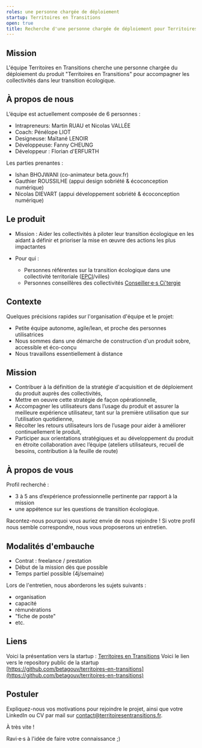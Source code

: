 ```yaml
---
roles: une personne chargée de déploiement
startup: Territoires en Transitions
open: true
title: Recherche d'une personne chargée de déploiement pour Territoires en Transitions
---
```

    
## Mission

L'équipe Territoires en Transitions cherche une personne chargée du déploiement du produit "Territoires en Transitions" pour accompagner les collectivités dans leur transition écologique.

## À propos de nous

L’équipe est actuellement composée de 6 personnes :

- Intrapreneurs: Martin RUAU et Nicolas VALLÉE 
- Coach: Pénélope LIOT
- Designeuse: Maïtané LENOIR
- Développeuse: Fanny CHEUNG 
- Développeur : Florian d'ERFURTH

Les parties prenantes :
- Ishan BHOJWANI (co-animateur beta.gouv.fr)
- Gauthier ROUSSILHE (appui design sobriété & écoconception numérique)
- Nicolas DIEVART (appui développement sobriété & écoconception numérique)

## Le produit

- Mission : Aider les collectivités à piloter leur transition écologique en les aidant à définir et prioriser la mise en œuvre des actions les plus impactantes 

- Pour qui :
  - Personnes référentes sur la transition écologique dans une collectivité territoriale ([EPCI](https://fr.wikipedia.org/wiki/%C3%89tablissement_public_de_coop%C3%A9ration_intercommunale)/villes)
  - Personnes conseillères des collectivités [Conseiller·e·s Ci'tergie](https://citergie.ademe.fr)

## Contexte

Quelques précisions rapides sur l'organisation d'équipe et le projet:

- Petite équipe autonome, agile/lean, et proche des personnes utilisatrices
- Nous sommes dans une démarche de construction d'un produit sobre, accessible et éco-conçu
- Nous travaillons essentiellement à distance

## Mission 

- Contribuer à la définition de la stratégie d'acquisition et de déploiement du produit auprès des collectivités,
- Mettre en oeuvre cette stratégie de façon opérationnelle,
- Accompagner les utilisateurs dans l’usage du produit et assurer la meilleure expérience utilisateur, tant sur la première utilisation que sur l’utilisation quotidienne,
- Récolter les retours utilisateurs lors de l’usage pour aider à améliorer continuellement le produit,
- Participer aux orientations stratégiques et au développement du produit en étroite collaboration avec l’équipe (ateliers utilisateurs, recueil de besoins, contribution à la feuille de route)

## À propos de vous

Profil recherché : 
- 3 à 5 ans d’expérience professionnelle pertinente par rapport à la mission
- une appétence sur les questions de transition écologique.

Racontez-nous pourquoi vous auriez envie de nous rejoindre !
Si votre profil nous semble correspondre, nous vous proposerons un entretien.
 
## Modalités d'embauche

- Contrat : freelance / prestation 
- Début de la mission dès que possible
- Temps partiel possible (4j/semaine)

Lors de l'entretien, nous aborderons les sujets suivants :
  - organisation
  - capacité
  - rémunérations
  - "fiche de poste"
  - etc.

## Liens

Voici la présentation vers la startup : [Territoires en Transitions](https://beta.gouv.fr/startups/labels-transition.html)
Voici le lien vers le repository public de la startup [https://github.com/betagouv/territoires-en-transitions](https://github.com/betagouv/territoires-en-transitions) 


## Postuler

Expliquez-nous vos motivations pour rejoindre le projet, ainsi que votre LinkedIn ou CV par mail sur contact@territoiresentransitions.fr.

À très vite !

Ravi·e·s à l'idée de faire votre connaissance ;)
